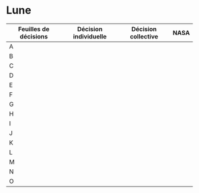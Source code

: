 # Lune
Feuilles de décisions | Décision individuelle | Décision collective | NASA
--- | --- | --- | ---
A |  |  |  | 
B |  |  | 
C |  |  | 
D |  |  | 
E |  |  | 
F |  |  | 
G |  |  | 
H |  |  | 
I |  |  | 
J |  |  | 
K |  |  | 
L |  |  | 
M |  |  | 
N |  |  | 
O |  |  | 
